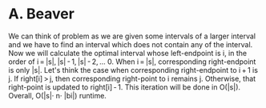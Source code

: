 # A. Beaver
We can think of problem as we are given some intervals of a larger interval and we have to find an interval which does not contain any of the interval.\
Now we will calculate the optimal interval whose left-endpoint is i, in the order of i = |s|, |s| - 1, |s| - 2, ... 0. When i = |s|, corresponding right-endpoint is only |s|. Let's think the case when corresponding right-endpoint to i + 1 is j. If right[i] > j, then corresponding right-point to i remains j. Otherwise, that right-point is updated to right[i] - 1.
This iteration will be done in O(|s|).
Overall, O(|s|· n· |bi|) runtime.
